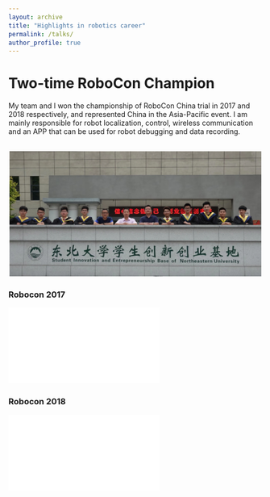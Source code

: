 ```yaml
---
layout: archive
title: "Highlights in robotics career"
permalink: /talks/
author_profile: true
---
```

# Two-time RoboCon Champion
My team and I won the championship of RoboCon China trial in 2017 and 2018 respectively, and represented China in the Asia-Pacific event. I am mainly responsible for robot localization, control, wireless communication and an APP that can be used for robot debugging and data recording.

<br/>
<div align=center >
    <img src="/images/heying2.jpg" width="500"/>
</div>

### Robocon 2017
    
<iframe src="//player.bilibili.com/player.html?aid=55401887&bvid=BV1u4411P7xp&cid=96870545&page=1" scrolling="yes" border="0" frameborder="no" framespacing="0" allowfullscreen="true"> </iframe>

### Robocon 2018
  
<iframe src="//player.bilibili.com/player.html?aid=60191717&bvid=BV1Kt411J7xn&cid=104804289&page=1" scrolling="no" border="0" frameborder="no" framespacing="0" allowfullscreen="true"> </iframe>

